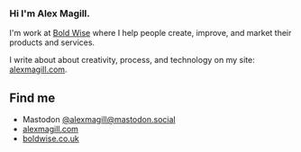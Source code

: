 ### Hi I'm Alex Magill.

I'm work at [Bold Wise](https://boldwise.co.uk) where I help people create, improve, and market their products and services. 

I write about about creativity, process, and technology on my site: [alexmagill.com](https://alexmagill.com).

## Find me

- Mastodon [@alexmagill@mastodon.social](https://mastodon.social/@alexmagill)
- [alexmagill.com](https://alexmagill.com)
- [boldwise.co.uk](https://boldwise.co.uk)
